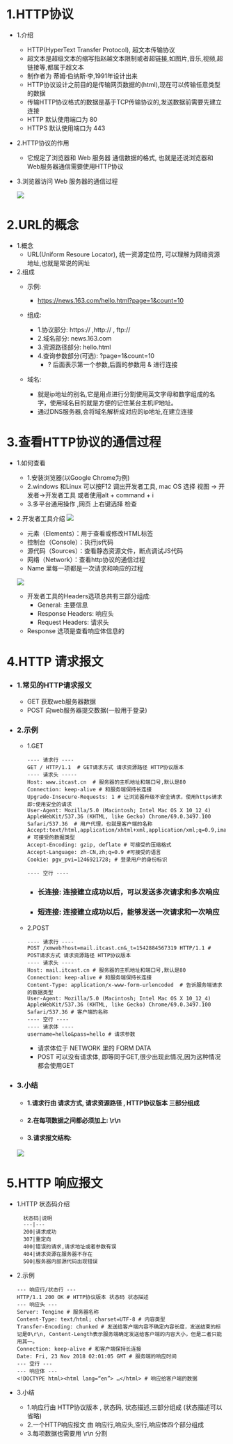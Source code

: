 # 1.HTTP协议
- 1.介绍
    - HTTP(HyperText Transfer Protocol), 超文本传输协议
    - 超文本是超级文本的缩写指赵越文本限制或者超链接,如图片,音乐,视频,超链接等,都属于超文本
    - 制作者为 蒂姆·伯纳斯·李,1991年设计出来
    - HTTP协议设计之前目的是传输网页数据的(html),现在可以传输任意类型的数据
    - 传输HTTP协议格式的数据是基于TCP传输协议的,发送数据前需要先建立连接
    - HTTP 默认使用端口为 80 
    - HTTPS 默认使用端口为 443

-  2.HTTP协议的作用
    - 它规定了浏览器和 Web 服务器 通信数据的格式, 也就是还说浏览器和 Web服务器通信需要使用HTTP协议


- 3.浏览器访问 Web 服务器的通信过程

    ![](/assets/访问web服务器的通信过程.png)


# 2.URL的概念
- 1.概念
    - URL(Uniform Resoure Locator), 统一资源定位符,
    可以理解为网络资源地址,也就是常说的网址
- 2.组成
    - 示例:
        - https://news.163.com/hello.html?page=1&count=10

    - 组成:
        - 1.协议部分: https:// ,http:// , ftp://
        - 2.域名部分: news.163.com
        - 3.资源路径部分: hello.html
        - 4.查询参数部分(可选): ?page=1&count=10
            -  ? 后面表示第一个参数,后面的参数用 & 进行连接 
    - 域名:
        - 就是ip地址的别名,它是用点进行分割使用英文字母和数字组成的名字，使用域名目的就是方便的记住某台主机IP地址。
        - 通过DNS服务器,会将域名解析成对应的ip地址,在建立连接
  
     
    

# 3.查看HTTP协议的通信过程
- 1.如何查看
    - 1.安装浏览器(以Google Chrome为例)
    - 2.windows 和Linux 可以按F12 调出开发者工具, mac OS 选择 视图 -> 开发者->开发者工具 或者使用alt + command + i 
    - 3.多平台通用操作 ,网页 上右键选择 检查

- 2.开发者工具介绍
        ![](/assets/通信过程-2.png)

    - 元素（Elements）：用于查看或修改HTML标签
    - 控制台（Console）：执行js代码
    - 源代码（Sources）：查看静态资源文件，断点调试JS代码
    - 网络（Network）：查看http协议的通信过程
    - Name 里每一项都是一次请求和响应的过程
    
    ![](/assets/通信过程-3.png)
    
    - 开发者工具的Headers选项总共有三部分组成:
       - General: 主要信息
       - Response Headers: 响应头
       - Request Headers: 请求头
    - Response 选项是查看响应体信息的

# 4.HTTP 请求报文
- ### 1.常见的HTTP请求报文
    - GET  获取web服务器数据
    - POST    向web服务器提交数据(一般用于登录)

- ### 2.示例
    - 1.GET
        ```
        ---- 请求行 ----
        GET / HTTP/1.1  # GET请求方式 请求资源路径 HTTP协议版本
        ---- 请求头 -----
        Host: www.itcast.cn  # 服务器的主机地址和端口号,默认是80
        Connection: keep-alive # 和服务端保持长连接
        Upgrade-Insecure-Requests: 1 # 让浏览器升级不安全请求，使用https请求 即:使用安全的请求
        User-Agent: Mozilla/5.0 (Macintosh; Intel Mac OS X 10_12_4) AppleWebKit/537.36 (KHTML, like Gecko) Chrome/69.0.3497.100 Safari/537.36  # 用户代理，也就是客户端的名称
        Accept:text/html,application/xhtml+xml,application/xml;q=0.9,image/webp,image/apng,*/*;q=0.8 # 可接受的数据类型
        Accept-Encoding: gzip, deflate # 可接受的压缩格式
        Accept-Language: zh-CN,zh;q=0.9 #可接受的语言
        Cookie: pgv_pvi=1246921728; # 登录用户的身份标识
        
        ---- 空行 ----
        ```
        - ### 长连接: 连接建立成功以后，可以发送多次请求和多次响应
        - ### 短连接: 连接建立成功以后，能够发送一次请求和一次响应
    
    - 2.POST
        ```
        ---- 请求行 ----
        POST /xmweb?host=mail.itcast.cn&_t=1542884567319 HTTP/1.1 # POST请求方式 请求资源路径 HTTP协议版本
        ---- 请求头 ----
        Host: mail.itcast.cn # 服务器的主机地址和端口号,默认是80
        Connection: keep-alive # 和服务端保持长连接
        Content-Type: application/x-www-form-urlencoded  # 告诉服务端请求的数据类型
        User-Agent: Mozilla/5.0 (Macintosh; Intel Mac OS X 10_12_4) AppleWebKit/537.36 (KHTML, like Gecko) Chrome/69.0.3497.100 Safari/537.36 # 客户端的名称
        ---- 空行 ----
        ---- 请求体 ----
        username=hello&pass=hello # 请求参数
        ``` 
        - 请求体位于 NETWORK 里的 FORM DATA
        - POST 可以没有请求体, 即等同于GET,很少出现此情况,因为这种情况都会使用GET
- ### 3.小结
    - #### 1.请求行由 请求方式, 请求资源路径 , HTTP协议版本 三部分组成
    - #### 2.在每项数据之间都必须加上: \r\n
    - #### 3.请求报文结构:
    
    ![](/assets/get和post请求报文.png)
        

# 5.HTTP 响应报文
- 1.HTTP 状态码介绍
   
        状态码|说明
        ---|---
        200|请求成功
        307|重定向
        400|错误的请求,请求地址或者参数有误
        404|请求资源在服务器不存在
        500|服务器内部源代码出现错误

- 2.示例
    ```
    --- 响应行/状态行 ---
    HTTP/1.1 200 OK # HTTP协议版本 状态码 状态描述
    --- 响应头 ---
    Server: Tengine # 服务器名称
    Content-Type: text/html; charset=UTF-8 # 内容类型
    Transfer-Encoding: chunked # 发送给客户端内容不确定内容长度，发送结束的标记是0\r\n, Content-Length表示服务端确定发送给客户端的内容大小，但是二者只能用其一。
    Connection: keep-alive # 和客户端保持长连接
    Date: Fri, 23 Nov 2018 02:01:05 GMT # 服务端的响应时间
    --- 空行 ---
    --- 响应体 ---
    <!DOCTYPE html><html lang=“en”> …</html> # 响应给客户端的数据
    ```
    

- 3.小结
    - 1.响应行由 HTTP协议版本 , 状态码, 状态描述,三部分组成 (状态描述可以省略)
    - 2.一个HTTP响应报文 由 响应行,响应头,空行,响应体四个部分组成
    - 3.每项数据也需要用 \r\n 分割
    




































